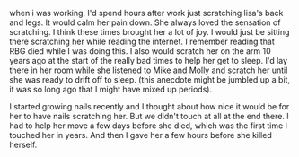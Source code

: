 when i was working, I'd spend hours after work just scratching lisa's back and legs. It would calm her pain down. She always loved the sensation of scratching. I think these times brought her a lot of joy. I would just be sitting there scratching her while reading the internet. I remember reading that RBG died while I was doing this. I also would scratch her on the arm 10 years ago at the start of the really bad times to help her get to sleep. I'd lay there in her room while she listened to Mike and Molly and scratch her until she was ready to drift off to sleep. (this anecdote might be jumbled up a bit, it was so long ago that I might have mixed up periods).

I started growing nails recently and I thought about how nice it would be for her to have nails scratching her. But we didn't touch at all at the end there. I had to help her move a few days before she died, which was the first time I touched her in years. And then I gave her a few hours before she killed herself.
